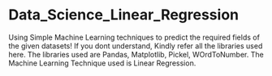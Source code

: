 # Data_Science_Linear_Regression
Using Simple Machine Learning techniques to predict the required fields of the given datasets! 
If you dont understand, Kindly refer all the libraries used here.
The libraries used are Pandas, Matplotlib, Pickel, WOrdToNumber.
The Machine Learning Technique used is Linear Regression.
